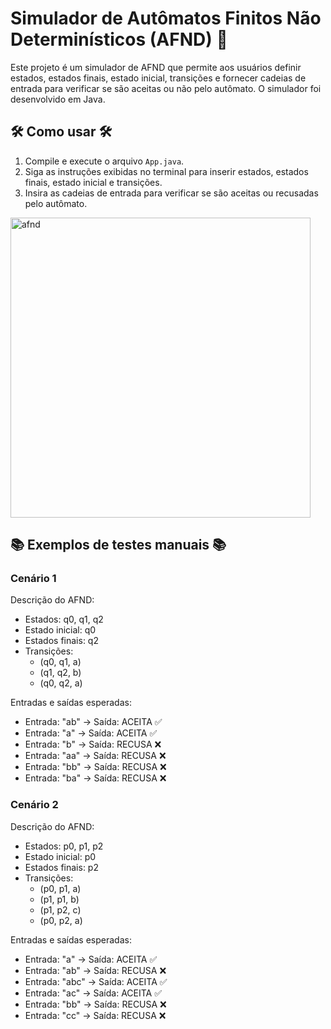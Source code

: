 # Simulador de Autômatos Finitos Não Determinísticos (AFND) 🤖  
  
Este projeto é um simulador de AFND que permite aos usuários definir estados, estados finais, estado inicial, transições e fornecer cadeias de entrada para verificar se são aceitas ou não pelo autômato. O simulador foi desenvolvido em Java.  
  
## 🛠️ Como usar 🛠️  
  
1. Compile e execute o arquivo `App.java`.  
2. Siga as instruções exibidas no terminal para inserir estados, estados finais, estado inicial e transições.  
3. Insira as cadeias de entrada para verificar se são aceitas ou recusadas pelo autômato.  

<img src="https://github.com/ramonvc/afnd/assets/13617054/e7ae078a-abc2-4702-9978-bf0daa25ee2e" alt="afnd" width="480px">
  
## 📚 Exemplos de testes manuais 📚  
  
### Cenário 1  
  
Descrição do AFND:  
- Estados: q0, q1, q2  
- Estado inicial: q0  
- Estados finais: q2  
- Transições:  
  - (q0, q1, a)  
  - (q1, q2, b)  
  - (q0, q2, a)  
  
Entradas e saídas esperadas:  
- Entrada: "ab" -> Saída: ACEITA ✅  
- Entrada: "a" -> Saída: ACEITA ✅  
- Entrada: "b" -> Saída: RECUSA ❌  
- Entrada: "aa" -> Saída: RECUSA ❌  
- Entrada: "bb" -> Saída: RECUSA ❌  
- Entrada: "ba" -> Saída: RECUSA ❌  
  
### Cenário 2  
  
Descrição do AFND:  
- Estados: p0, p1, p2  
- Estado inicial: p0  
- Estados finais: p2  
- Transições:  
  - (p0, p1, a)  
  - (p1, p1, b)  
  - (p1, p2, c)  
  - (p0, p2, a)  
  
Entradas e saídas esperadas:  
- Entrada: "a" -> Saída: ACEITA ✅  
- Entrada: "ab" -> Saída: RECUSA ❌  
- Entrada: "abc" -> Saída: ACEITA ✅  
- Entrada: "ac" -> Saída: ACEITA ✅  
- Entrada: "bb" -> Saída: RECUSA ❌  
- Entrada: "cc" -> Saída: RECUSA ❌  
